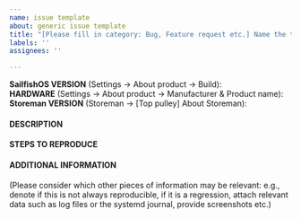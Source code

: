 ```yaml
---
name: issue template
about: generic issue template
title: "[Please fill in category: Bug, Feature request etc.] Name the title of this issue here"
labels: ''
assignees: ''

---
```


**SailfishOS VERSION** (Settings → About product → Build): 
<br />**HARDWARE** (Settings → About product → Manufacturer & Product name): 
<br />**Storeman VERSION** (Storeman → [Top pulley] About Storeman): 

#### DESCRIPTION


#### STEPS TO REPRODUCE


#### ADDITIONAL INFORMATION

(Please consider which other pieces of information may be relevant: e.g., denote if this is not always reproducible, if it is a regression, attach relevant data such as log files or the systemd journal, provide screenshots etc.)
